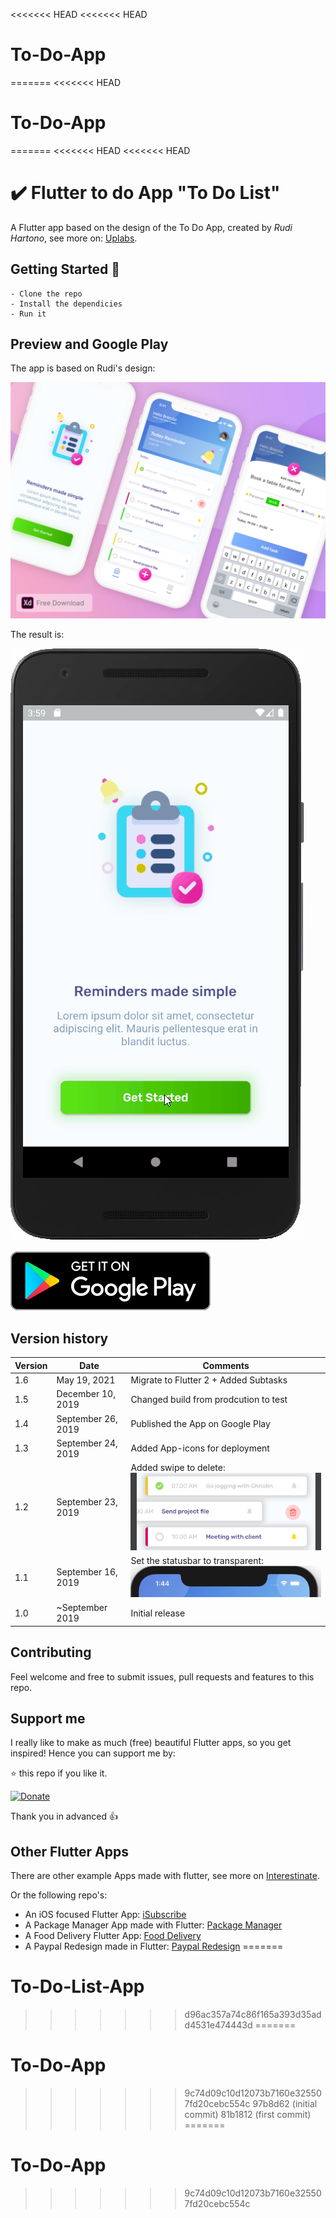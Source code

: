 <<<<<<< HEAD
<<<<<<< HEAD
# To-Do-App
=======
<<<<<<< HEAD
# To-Do-App
=======
<<<<<<< HEAD
<<<<<<< HEAD
# ✔️ Flutter to do App "To Do List"

A Flutter app based on the design of the To Do App, created by *Rudi Hartono*, see more on: [Uplabs](https://www.uplabs.com/posts/to-do-list-app-freebie-kit).

## Getting Started 🚀

```shell
- Clone the repo
- Install the dependicies
- Run it
```

## Preview and Google Play

The app is based on Rudi's design:

![App preview](doc/AppPreviewUplabs.jpg)

The result is:

![App preview](doc/AppPreview.gif)

[![Get it on Google Play](doc/google-play-badge.png)](https://play.google.com/store/apps/details?id=com.interestinate.flutter_todolist)

## Version history

| Version |       Date         |             Comments             |
| ------- | ------------------ | -------------------------------- |
| 1.6     | May 19, 2021 | Migrate to Flutter 2 + Added Subtasks |
| 1.5     | December 10, 2019 | Changed build from prodcution to test |
| 1.4     | September 26, 2019 | Published the App on Google Play |
| 1.3     | September 24, 2019 | Added App-icons for deployment   |
| 1.2     | September 23, 2019 | Added swipe to delete: ![Swipe to delete](doc/UpdateSwipeToDelete.png) |
| 1.1     | September 16, 2019 | Set the statusbar to transparent: ![Transparent statusbar](doc/UpdateTransparentStatusbar.png) |
| 1.0     | ~September 2019    | Initial release                  |

## Contributing

Feel welcome and free to submit issues, pull requests and features to this repo.

## Support me

I really like to make as much (free) beautiful Flutter apps, so you get inspired!
Hence you can support me by:

⭐️ this repo if you like it.

[![Donate](https://img.shields.io/badge/Donate-PayPal-green.svg)](https://paypal.me/jwalhout?locale.x=nl_NL)

Thank you in advanced 👍

## Other Flutter Apps

There are other example Apps made with flutter, see more on [Interestinate](https://interestinate.com).

Or the following repo's:
- An iOS focused Flutter App: [iSubscribe](https://github.com/LiveLikeCounter/Flutter-iSubscribe)
- A Package Manager App made with Flutter: [Package Manager](https://github.com/LiveLikeCounter/Flutter-Package-Manager)
- A Food Delivery Flutter App: [Food Delivery](https://github.com/LiveLikeCounter/Flutter-Food-Delivery)
- A Paypal Redesign made in Flutter: [Paypal Redesign](https://github.com/LiveLikeCounter/Flutter-Paypal-Redesign)
=======
# To-Do-List-App
>>>>>>> d96ac357a74c86f165a393d35add4531e474443d
=======
# To-Do-App
>>>>>>> 9c74d09c10d12073b7160e325507fd20cebc554c
>>>>>>> 97b8d62 (initial commit)
>>>>>>> 81b1812 (first commit)
=======
# To-Do-App
>>>>>>> 9c74d09c10d12073b7160e325507fd20cebc554c
